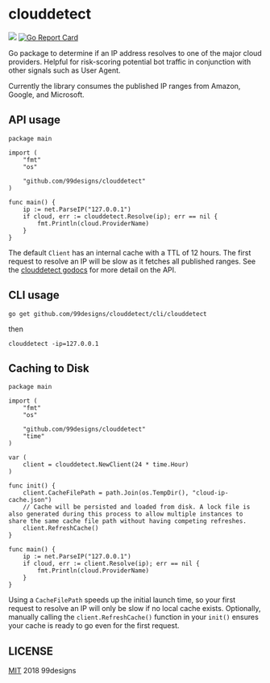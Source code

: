 # clouddetect

[![](https://godoc.org/github.com/99designs/clouddetect?status.svg)](http://godoc.org/github.com/99designs/clouddetect) [![Go Report Card](https://goreportcard.com/badge/github.com/99designs/clouddetect)](https://goreportcard.com/report/github.com/99designs/clouddetect)

Go package to determine if an IP address resolves to one of the major cloud providers. Helpful for risk-scoring potential bot traffic in conjunction with other signals such as User Agent.

Currently the library consumes the published IP ranges from Amazon, Google, and Microsoft.

## API usage

```
package main

import (
	"fmt"
	"os"

	"github.com/99designs/clouddetect"
)

func main() {
    ip := net.ParseIP("127.0.0.1")
    if cloud, err := clouddetect.Resolve(ip); err == nil {
        fmt.Println(cloud.ProviderName)
    }
}
```

The default `Client` has an internal cache with a TTL of 12 hours. The first request to resolve an IP will be slow as it fetches all published ranges. See the [clouddetect godocs](http://godoc.org/github.com/99designs/clouddetect) for more detail on the API.

## CLI usage

`go get github.com/99designs/clouddetect/cli/clouddetect`

then

`clouddetect -ip=127.0.0.1`

## Caching to Disk

```
package main

import (
    "fmt"
    "os"

    "github.com/99designs/clouddetect"
    "time"
)

var (
    client = clouddetect.NewClient(24 * time.Hour)
)

func init() {
    client.CacheFilePath = path.Join(os.TempDir(), "cloud-ip-cache.json")
    // Cache will be persisted and loaded from disk. A lock file is also generated during this process to allow multiple instances to share the same cache file path without having competing refreshes.
    client.RefreshCache()
}

func main() {
    ip := net.ParseIP("127.0.0.1")
    if cloud, err := client.Resolve(ip); err == nil {
        fmt.Println(cloud.ProviderName)
    }
}
```

Using a `CacheFilePath` speeds up the initial launch time, so your first request to resolve an IP will only be slow if no local cache exists. Optionally, manually calling the `client.RefreshCache()` function in your `init()` ensures your cache is ready to go even for the first request.

## LICENSE

[MIT](/LICENSE) 2018 99designs
